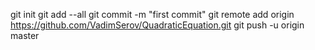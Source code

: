 git init
git add --all
git commit -m "first commit"
git remote add origin https://github.com/VadimSerov/QuadraticEquation.git
git push -u origin master
